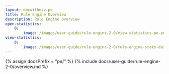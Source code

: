 ```yaml
---
layout: docwithnav-pe
title: Rule Engine Overview
description: Rule Engine Overview
open-statistics:
    0:
        image: /images/user-guide/rule-engine-2-0/view-statistics-pe.png
view-statistics:
    0:
        image: /images/user-guide/rule-engine-2-0/rule-engine-stats-dashboard.png
---
```


{% assign docsPrefix = "pe/" %}
{% include docs/user-guide/rule-engine-2-0/overview.md %}